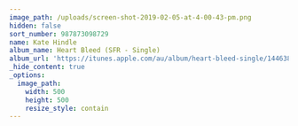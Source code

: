 ```yaml
---
image_path: /uploads/screen-shot-2019-02-05-at-4-00-43-pm.png
hidden: false
sort_number: 987873098729
name: Kate Hindle
album_name: Heart Bleed (SFR - Single)
album_url: 'https://itunes.apple.com/au/album/heart-bleed-single/1446384710'
_hide_content: true
_options:
  image_path:
    width: 500
    height: 500
    resize_style: contain
---
```


